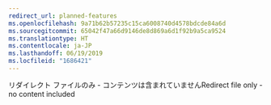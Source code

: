```yaml
---
redirect_url: planned-features
ms.openlocfilehash: 9a71b62b57235c15ca6008740d4578bdcde84a6d
ms.sourcegitcommit: 65042f47a66d9146de8d869a6d1f92b9a5ca9524
ms.translationtype: HT
ms.contentlocale: ja-JP
ms.lasthandoff: 06/19/2019
ms.locfileid: "1686421"
---
```

<span data-ttu-id="f461d-101">リダイレクト ファイルのみ - コンテンツは含まれていません</span><span class="sxs-lookup"><span data-stu-id="f461d-101">Redirect file only - no content included</span></span>